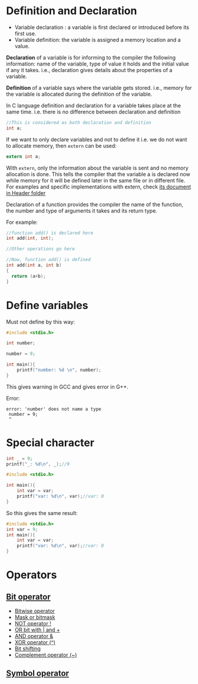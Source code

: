 # Definition and Declaration

* Variable declaration : a variable is first declared or introduced before its first use.
* Variable definition: the variable is assigned a memory location and a value.

**Declaration** of a variable is for informing to the compiler the following information: name of the variable, type of value it holds and the initial value if any it takes. i.e., declaration gives details about the properties of a variable. 

**Definition** of a variable says where the variable gets stored. i.e., memory for the variable is allocated during the definition of the variable.

In C language definition and declaration for a variable takes place at the same time. i.e. there is no difference between declaration and definition

```c
//This is considered as both declaration and definition
int a;
```

If we want to only declare variables and not to define it i.e. we do not want to allocate memory, then ``extern`` can be used:

```c
extern int a;
```

With ``extern``, only the information about the variable is sent and no memory allocation is done. This tells the compiler that the variable a is declared now while memory for it will be defined later in the same file or in different file. For examples and specific implementations with extern, check [its document in Header folder](../Header/)

Declaration of a function provides the compiler the name of the function, the number and type of arguments it takes and its return type. 

For example:

```c
//function add() is declared here
int add(int, int);

//Other operations go here

//Now, function add() is defined
int add(int a, int b)
{
  return (a+b);
}
```

# Define variables

Must not define by this way:

```c
#include <stdio.h>

int number;

number = 9;

int main(){
	printf("number: %d \n", number);
}
```

This gives warning in GCC and gives error in G++.

Error: 

```
error: 'number' does not name a type
 number = 9;
 ^
```

# Special character

```c
int _ = 9;
printf("_: %d\n", _);//9
```
```c
#include <stdio.h> 

int main(){ 
	int var = var;
	printf("var: %d\n", var);//var: 0
}
```
So this gives the same result:

```c
#include <stdio.h> 
int var = 9;
int main(){ 
	int var = var;
	printf("var: %d\n", var);//var: 0
}
```

# Operators

## [Bit operator](Bit%20operator.md)

* [Bitwise operator]()
* [Mask or bitmask]()
* [NOT operator !]()
* [OR bit with | and +]()
* [AND operator &]()
* [XOR operator (^)]()
* [Bit shifting]()
* [Complement operator (~)]()

## [Symbol operator](Symbol%20operator.md)
